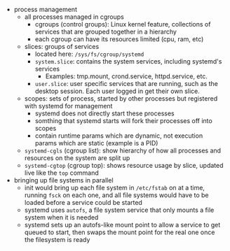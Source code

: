 * process management
    * all processes managed in cgroups
        * cgroups (control groups): Linux kernel feature, collections of services that are grouped together in a hierarchy
        * each cgroup can have its resources limited (cpu, ram, etc)
    * slices: groups of services
        * located here: `/sys/fs/cgroup/systemd`
        * `system.slice`: contains the system services, including systemd's services
            * Examples: tmp.mount, crond.service, httpd.service, etc.
        * `user.slice`: user specific services that are running, such as the desktop session. Each user logged in get their own slice.
    * scopes: sets of process, started by other processes but registered with systemd for management
        * systemd does not directly start these processes
        * somthing that systemd starts will fork their processes off into scopes
        * contain runtime params which are dynamic, not execution params which are static (example is a PID)
    * `systemd-cgls` (cgroup list): show hierarchy of how all processes and resources on the system are split up
    * `systemd-cgtop` (cgroup top): shows resource usage by slice, updated live like the `top` command
* bringing up file systems in parallel
    * init would bring up each file system in `/etc/fstab` on at a time, running `fsck` on each one, and all file systems would have to be loaded before a service could be started
    * systemd uses `autofs`, a file system service that only mounts a file system when it is needed
    * systemd sets up an autofs-like mount point to allow a service to get queued to start, then swaps the mount point for the real one once the filesystem is ready